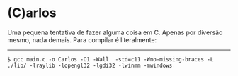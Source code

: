 # (C)arlos

Uma pequena tentativa de fazer alguma coisa em C.
Apenas por diversão mesmo, nada demais.
Para compilar é literalmente:

------------------------

```$ gcc main.c -o Carlos -O1 -Wall  -std=c11 -Wno-missing-braces -L ./lib/ -lraylib -lopengl32 -lgdi32 -lwinmm -mwindows```
